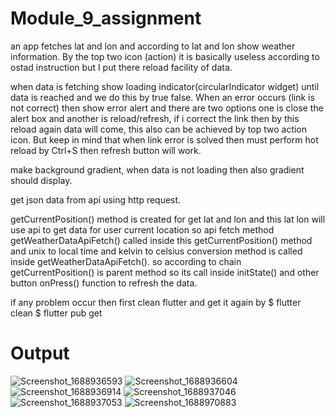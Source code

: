 # Module_9_assignment

an app fetches lat and lon and according to lat and lon show weather information. By the top two icon (action) it is basically useless according to ostad instruction but I put there reload facility of data.

when data is fetching show loading indicator(circularIndicator widget) until data is reached and we do this by true false. 
When an error occurs (link is not correct) then show error alert and there are two options one is close the alert box and another is reload/refresh, if i correct the link then by this reload again data will come, this also can be achieved by top two action icon. But keep in mind that when link error is solved then must perform hot reload by Ctrl+S then refresh button will work.

make background gradient, when data is not loading then also gradient should display. 

get json data from api using http request. 

getCurrentPosition() method is created for get lat and lon and this lat lon will use api to get data for user current location so api fetch method  getWeatherDataApiFetch() called inside this getCurrentPosition() method and unix to local time and kelvin to celsius conversion method is called inside getWeatherDataApiFetch(). so according to chain getCurrentPosition() is parent method so its call inside initState() and other button onPress() function to refresh the data.

if any problem occur then first clean flutter and get it again by 
$ flutter clean
$ flutter pub get

# Output 


![Screenshot_1688936593](https://github.com/hossain-eee/flutter-assignment-ostad/assets/101991583/073400e9-beed-4252-8d93-4c99b8f03ba1)
![Screenshot_1688936604](https://github.com/hossain-eee/flutter-assignment-ostad/assets/101991583/9a29a8f8-db6a-47f1-8d3a-b8fdc4ab22cc)
![Screenshot_1688936914](https://github.com/hossain-eee/flutter-assignment-ostad/assets/101991583/96b942c2-a66b-46a0-9298-4e57f3d78a58)
![Screenshot_1688937046](https://github.com/hossain-eee/flutter-assignment-ostad/assets/101991583/ac23acbf-6048-413f-bbb4-183a35fe7281)
![Screenshot_1688937053](https://github.com/hossain-eee/flutter-assignment-ostad/assets/101991583/20d4d1d0-5b56-46bc-9782-fe66f7286ed0)
![Screenshot_1688970883](https://github.com/hossain-eee/flutter-assignment-ostad/assets/101991583/0f2067bb-dbb5-4222-a1da-040e3cafb0c4)
